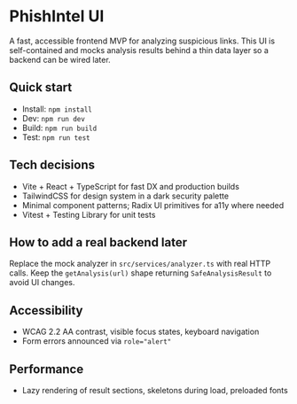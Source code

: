 # PhishIntel UI

A fast, accessible frontend MVP for analyzing suspicious links. This UI is self-contained and mocks analysis results behind a thin data layer so a backend can be wired later.

## Quick start

- Install: `npm install`
- Dev: `npm run dev`
- Build: `npm run build`
- Test: `npm run test`

## Tech decisions

- Vite + React + TypeScript for fast DX and production builds
- TailwindCSS for design system in a dark security palette
- Minimal component patterns; Radix UI primitives for a11y where needed
- Vitest + Testing Library for unit tests

## How to add a real backend later

Replace the mock analyzer in `src/services/analyzer.ts` with real HTTP calls. Keep the `getAnalysis(url)` shape returning `SafeAnalysisResult` to avoid UI changes.

## Accessibility

- WCAG 2.2 AA contrast, visible focus states, keyboard navigation
- Form errors announced via `role="alert"`

## Performance

- Lazy rendering of result sections, skeletons during load, preloaded fonts
